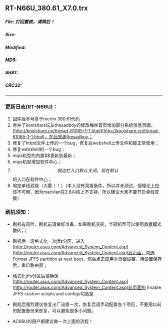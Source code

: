 ## RT-N66U_380.61_X7.0.trx
#### 
 
##### File: 打回重做，请稍后！
##### Size: 
##### Modified: 
##### MD5: 
##### SHA1: 
##### CRC32: 

* * *

### 更新日志(RT-N66U)：
1. 固件版本号基于merlin 380.61代码
2. 合并了koolshare坛友thesadboy的修改梅林首页增加部分系统信息页面，[http://koolshare.cn/thread-61065-1-1.html](http://koolshare.cn/thread-61065-1-1.html)，在此感谢thesadboy；
3. 修复了httpd文件上传的一个bug，修复后webshell上传文件和能正常使用；
4. 修复webshell的一个bug；
5. mips机型的内置$$更新到最新；
6. mips机型增加软件中心；
7. $$侧边栏入口默认关闭，现在默认$$的入口在软件中心；
8. 增加单线双拨（大雾！！）（本人没有双拨条件，所以并未测试，但理论上应该不可用，因为macvlan在2.6内核上不支持，所以建议大家不要开启单线双拨）

### 刷机须知：
* 刷机有风险，刷机前请做好准备，如果刷机变砖，华硕机型可以使用救援模式救砖，；
* 刷机后一定格式化一次jffs分区，进入[http://router.asus.com/Advanced_System_Content.asp](http://router.asus.com/Advanced_System_Content.asp)此页面，勾选Format JFFS partition at next boot，然后点击应用本页面设置，待设置保存后，重启路由器；
* 格式化jffs分区后请确保[http://router.asus.com/Advanced_System_Content.asp](http://router.asus.com/Advanced_System_Content.asp)此页面的 Enable JFFS custom scripts and configs勾选是.
* 刷机后强烈建议恢复出厂设置一次，恢复后请手动配置各个项目，不要用以前的配置备份来恢复，可以避免很多小问题。

* AC66U的用户都建议做一次上面的流程！

